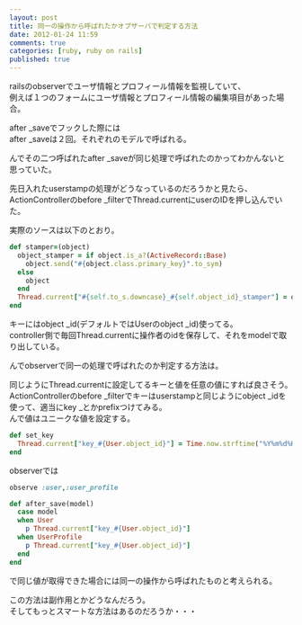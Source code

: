 ```yaml
---
layout: post
title: 同一の操作から呼ばれたかオブザーバで判定する方法
date: 2012-01-24 11:59
comments: true
categories: [ruby, ruby on rails]
published: true
---
```




railsのobserverでユーザ情報とプロフィール情報を監視していて、  
例えば１つのフォームにユーザ情報とプロフィール情報の編集項目があった場合。  
  
after  _saveでフックした際には  
after  _saveは２回。それぞれのモデルで呼ばれる。  
  
んでその二つ呼ばれたafter  _saveが同じ処理で呼ばれたのかってわかんないと思っていた。  
  
先日入れたuserstampの処理がどうなっているのだろうかと見たら、  
ActionControllerのbefore  _filterでThread.currentにuserのIDを押し込んでいた。  
  
実際のソースは以下のとおり。

``` ruby
def stamper=(object)
  object_stamper = if object.is_a?(ActiveRecord::Base)
    object.send("#{object.class.primary_key}".to_sym)
  else
    object
  end 
  Thread.current["#{self.to_s.downcase}_#{self.object_id}_stamper"] = object_stamper
end
```

  
  
キーにはobject  _id(デフォルトではUserのobject  _id)使ってる。  
controller側で毎回Thread.currentに操作者のidを保存して、それをmodelで取り出している。  
  
  
んでobserverで同一の処理で呼ばれたのか判定する方法は。  
  
同じようにThread.currentに設定してるキーと値を任意の値にすれば良さそう。  
ActionControllerのbefore  _filterでキーはuserstampと同じようにobject  _idを使って、適当にkey  _とかprefixつけてみる。  
んで値はユニークな値を設定する。  

``` ruby
def set_key
  Thread.current["key_#{User.object_id}"] = Time.now.strftime("%Y%m%d%H%M%S") #ミリ秒まで含めた方がいいと思われ。
end
```

  
  
observerでは  

``` ruby
observe :user,:user_profile

def after_save(model)
  case model
  when User
    p Thread.current["key_#{User.object_id}"]
  when UserProfile
    p Thread.current["key_#{User.object_id}"]
  end
end
```

  
で同じ値が取得できた場合には同一の操作から呼ばれたものと考えられる。  
  
この方法は副作用とかどうなんだろう。  
そしてもっとスマートな方法はあるのだろうか・・・


